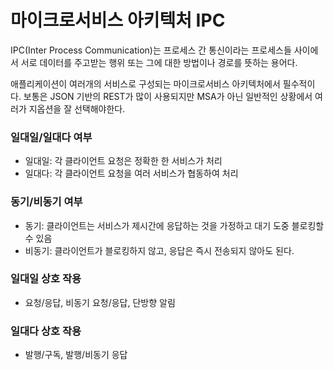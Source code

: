 # 마이크로서비스 아키텍처 IPC

IPC(Inter Process Communication)는 프로세스 간 통신이라는 프로세스들 사이에서 서로 데이터를 주고받는 행위 또는 그에 대한 방법이나 경로를 뜻하는 용어다.

애플리케이션이 여러개의 서비스로 구성되는 마이크로서비스 아키텍처에서 필수적이다. 보통은 JSON 기반의 REST가 많이 사용되지만 MSA가 아닌 일반적인 상황에서 여러가 지옵션을 잘 선택해야한다.

### 일대일/일대다 여부
- 일대일: 각 클라이언트 요청은 정확한 한 서비스가 처리
- 일대다: 각 클라이언트 요청을 여러 서비스가 협동하여 처리

### 동기/비동기 여부
- 동기: 클라이언트는 서비스가 제시간에 응답하는 것을 가정하고 대기 도중 블로킹할 수 있음
- 비동기: 클라이언트가 블로킹하지 않고, 응답은 즉시 전송되지 않아도 된다.

### 일대일 상호 작용
- 요청/응답, 비동기 요청/응답, 단방향 알림

### 일대다 상호 작용
- 발행/구독, 발행/비동기 응답